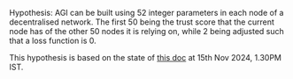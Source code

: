 Hypothesis: AGI can be built using 52 integer parameters in each node of a decentralised network. The first 50 being the trust score that the current node has of the other 50 nodes it is relying on, while 2 being adjusted such that a loss function is 0.

This hypothesis is based on the state of [this doc](https://docs.google.com/spreadsheets/d/15QVPOq2H7ttWvvoPEMGkZZbLPgxBSjMhmrr39xWVwLY/edit) at 15th Nov 2024, 1.30PM IST.
